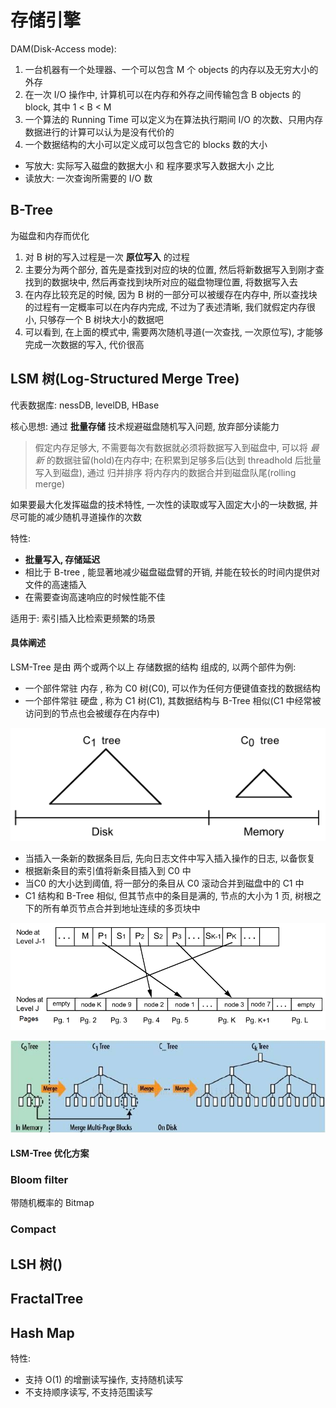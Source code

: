 # 存储引擎

DAM(Disk-Access mode):
1. 一台机器有一个处理器、一个可以包含 M 个 objects 的内存以及无穷大小的外存
2. 在一次 I/O 操作中, 计算机可以在内存和外存之间传输包含 B objects 的 block, 其中 1 < B < M
3. 一个算法的 Running Time 可以定义为在算法执行期间 I/O 的次数、只用内存数据进行的计算可以认为是没有代价的
4. 一个数据结构的大小可以定义成可以包含它的 blocks 数的大小 

- 写放大: 实际写入磁盘的数据大小 和 程序要求写入数据大小 之比
- 读放大: 一次查询所需要的 I/O 数

## B-Tree

为磁盘和内存而优化

1. 对 B 树的写入过程是一次 **原位写入** 的过程
2. 主要分为两个部分, 首先是查找到对应的块的位置, 然后将新数据写入到刚才查找到的数据块中, 然后再查找到块所对应的磁盘物理位置, 将数据写入去
3. 在内存比较充足的时候, 因为 B 树的一部分可以被缓存在内存中, 所以查找块的过程有一定概率可以在内存内完成, 不过为了表述清晰, 我们就假定内存很小, 只够存一个 B 树块大小的数据吧
4. 可以看到, 在上面的模式中, 需要两次随机寻道(一次查找, 一次原位写), 才能够完成一次数据的写入, 代价很高

## LSM 树(Log-Structured Merge Tree)

代表数据库: nessDB, levelDB, HBase

核心思想: 通过 **批量存储** 技术规避磁盘随机写入问题, 放弃部分读能力

> 假定内存足够大, 不需要每次有数据就必须将数据写入到磁盘中, 可以将 *最新* 的数据驻留(hold)在内存中;
> 在积累到足够多后(达到 threadhold 后批量写入到磁盘), 通过 归并排序 将内存内的数据合并到磁盘队尾(rolling merge)

如果要最大化发挥磁盘的技术特性, 一次性的读取或写入固定大小的一块数据, 并尽可能的减少随机寻道操作的次数

特性:
- **批量写入, 存储延迟**
- 相比于 B-tree , 能显著地减少磁盘磁盘臂的开销, 并能在较长的时间内提供对文件的高速插入
- 在需要查询高速响应的时候性能不佳

适用于: 索引插入比检索更频繁的场景

#### 具体阐述

LSM-Tree 是由 两个或两个以上 存储数据的结构 组成的, 以两个部件为例:
- 一个部件常驻 内存 , 称为 C0 树(C0), 可以作为任何方便键值查找的数据结构
- 一个部件常驻 硬盘 , 称为 C1 树(C1), 其数据结构与 B-Tree 相似(C1 中经常被访问到的节点也会被缓存在内存中)

![两部件的 LSM-Tree](12202325-4148015185424100886d778a854da94c.png)

- 当插入一条新的数据条目后, 先向日志文件中写入插入操作的日志, 以备恢复
- 根据新条目的索引值将新条目插入到 C0 中
- 当C0 的大小达到阈值, 将一部分的条目从 C0 滚动合并到磁盘中的 C1 中
- C1 结构和 B-Tree 相似, 但其节点中的条目是满的, 节点的大小为 1 页, 树根之下的所有单页节点合并到地址连续的多页块中

![多页块的结构及其节点的结构](12214154-3bc81df6aab848178f9f892fa397ac14.png)



![LSM-Tree 合并图解](20141110091559148.jpg)

#### LSM-Tree 优化方案

### Bloom filter

带随机概率的 Bitmap

### Compact 

## LSH 树()

## FractalTree

## Hash Map

特性:
- 支持 O(1) 的增删读写操作, 支持随机读写
- 不支持顺序读写, 不支持范围读写
